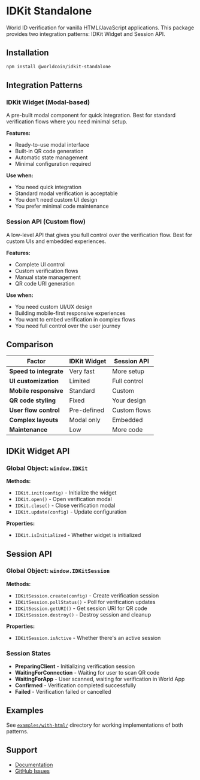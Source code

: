 # IDKit Standalone

World ID verification for vanilla HTML/JavaScript applications. This package provides two integration patterns: IDKit Widget and Session API.

## Installation

```bash
npm install @worldcoin/idkit-standalone
```

## Integration Patterns

### IDKit Widget (Modal-based)

A pre-built modal component for quick integration. Best for standard verification flows where you need minimal setup.

**Features:**

-   Ready-to-use modal interface
-   Built-in QR code generation
-   Automatic state management
-   Minimal configuration required

**Use when:**

-   You need quick integration
-   Standard modal verification is acceptable
-   You don't need custom UI design
-   You prefer minimal code maintenance

### Session API (Custom flow)

A low-level API that gives you full control over the verification flow. Best for custom UIs and embedded experiences.

**Features:**

-   Complete UI control
-   Custom verification flows
-   Manual state management
-   QR code URI generation

**Use when:**

-   You need custom UI/UX design
-   Building mobile-first responsive experiences
-   You want to embed verification in complex flows
-   You need full control over the user journey

## Comparison

| Factor                 | IDKit Widget | Session API  |
| ---------------------- | ------------ | ------------ |
| **Speed to integrate** | Very fast    | More setup   |
| **UI customization**   | Limited      | Full control |
| **Mobile responsive**  | Standard     | Custom       |
| **QR code styling**    | Fixed        | Your design  |
| **User flow control**  | Pre-defined  | Custom flows |
| **Complex layouts**    | Modal only   | Embedded     |
| **Maintenance**        | Low          | More code    |

## IDKit Widget API

### Global Object: `window.IDKit`

**Methods:**

-   `IDKit.init(config)` - Initialize the widget
-   `IDKit.open()` - Open verification modal
-   `IDKit.close()` - Close verification modal
-   `IDKit.update(config)` - Update configuration

**Properties:**

-   `IDKit.isInitialized` - Whether widget is initialized

## Session API

### Global Object: `window.IDKitSession`

**Methods:**

-   `IDKitSession.create(config)` - Create verification session
-   `IDKitSession.pollStatus()` - Poll for verification updates
-   `IDKitSession.getURI()` - Get session URI for QR code
-   `IDKitSession.destroy()` - Destroy session and cleanup

**Properties:**

-   `IDKitSession.isActive` - Whether there's an active session

### Session States

-   **PreparingClient** - Initializing verification session
-   **WaitingForConnection** - Waiting for user to scan QR code
-   **WaitingForApp** - User scanned, waiting for verification in World App
-   **Confirmed** - Verification completed successfully
-   **Failed** - Verification failed or cancelled

## Examples

See [`examples/with-html/`](https://github.com/worldcoin/idkit-js/tree/main/examples/with-html) directory for working implementations of both patterns.

## Support

-   [Documentation](https://docs.world.org/id/idkit)
-   [GitHub Issues](https://github.com/worldcoin/idkit-js/issues)
